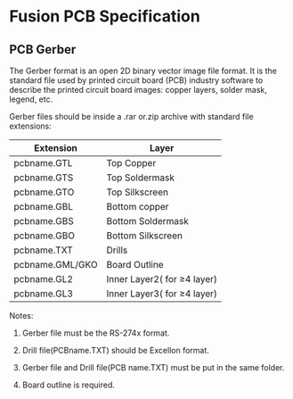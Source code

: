 # Fusion PCB Specification

## PCB Gerber

The Gerber format is an open 2D binary vector image file format.
It is the standard file used by printed circuit board (PCB) industry software to describe
the printed circuit board images: copper layers, solder mask, legend, etc.

Gerber files should be inside a .rar or.zip archive with standard file extensions:

| Extension | Layer |
|-----------|-------|
| pcbname.GTL | Top Copper |
| pcbname.GTS | Top Soldermask |
| pcbname.GTO | Top Silkscreen |
| pcbname.GBL | Bottom copper |
| pcbname.GBS | Bottom Soldermask |
| pcbname.GBO | Bottom Silkscreen |
| pcbname.TXT | Drills |
| pcbname.GML/GKO | Board Outline |
| pcbname.GL2 | Inner Layer2( for ≥4 layer) |
| pcbname.GL3 | Inner Layer3( for ≥4 layer) |

Notes:

1. Gerber file must be the RS-274x format.

2. Drill file(PCBname.TXT) should be Excellon format.

3. Gerber file and Drill file(PCB name.TXT) must be put in the same folder.

4. Board outline is required.
